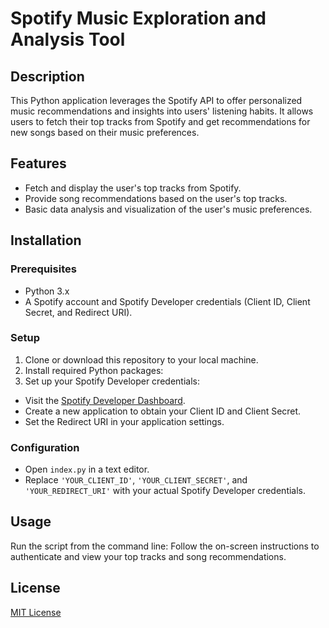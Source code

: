 # Spotify Music Exploration and Analysis Tool

## Description
This Python application leverages the Spotify API to offer personalized music recommendations and insights into users' listening habits. It allows users to fetch their top tracks from Spotify and get recommendations for new songs based on their music preferences.

## Features
- Fetch and display the user's top tracks from Spotify.
- Provide song recommendations based on the user's top tracks.
- Basic data analysis and visualization of the user's music preferences.

## Installation

### Prerequisites
- Python 3.x
- A Spotify account and Spotify Developer credentials (Client ID, Client Secret, and Redirect URI).

### Setup
1. Clone or download this repository to your local machine.
2. Install required Python packages:
3. Set up your Spotify Developer credentials:
- Visit the [Spotify Developer Dashboard](https://developer.spotify.com/dashboard/applications).
- Create a new application to obtain your Client ID and Client Secret.
- Set the Redirect URI in your application settings.

### Configuration
- Open `index.py` in a text editor.
- Replace `'YOUR_CLIENT_ID'`, `'YOUR_CLIENT_SECRET'`, and `'YOUR_REDIRECT_URI'` with your actual Spotify Developer credentials.

## Usage
Run the script from the command line:
Follow the on-screen instructions to authenticate and view your top tracks and song recommendations.

## License
[MIT License](LICENSE)